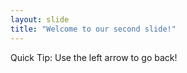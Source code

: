 ```yaml
---
layout: slide
title: "Welcome to our second slide!"
---
```

Quick Tip:
Use the left arrow to go back!
